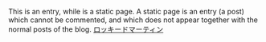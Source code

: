 This is an entry, while  is a static page. A static page is an entry (a post) which cannot be commented, and which does not appear together with the normal posts of the blog.
 <a href="http://www.hiwaflow.com/shoponlinejp.asp?cheap=products-c292.html" title="ロッキードマーティン">ロッキードマーティン</a>